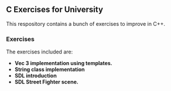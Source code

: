 ## C Exercises for University

This respository contains a bunch of exercises to improve in C++.

### Exercises

The exercises included are:

- **Vec 3 implementation using templates.**
- **String class implementation**
- **SDL introduction**
- **SDL Street Fighter scene.**
